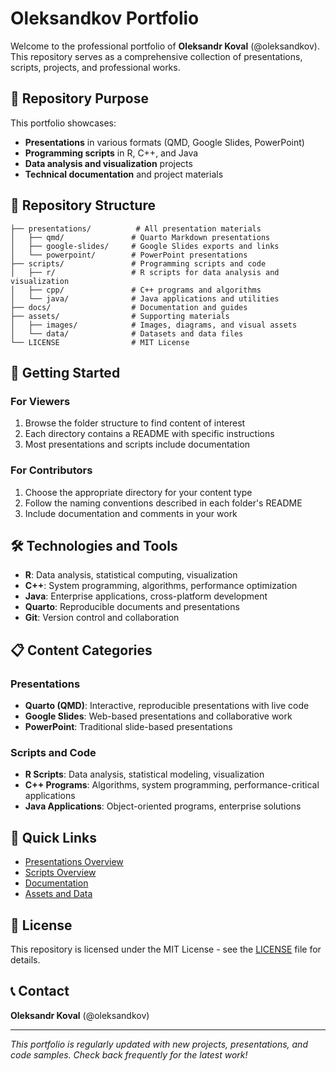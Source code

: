 # Oleksandkov Portfolio

Welcome to the professional portfolio of **Oleksandr Koval** (@oleksandkov). This repository serves as a comprehensive collection of presentations, scripts, projects, and professional works.

## 🎯 Repository Purpose

This portfolio showcases:
- **Presentations** in various formats (QMD, Google Slides, PowerPoint)
- **Programming scripts** in R, C++, and Java
- **Data analysis and visualization** projects
- **Technical documentation** and project materials

## 📁 Repository Structure

```
├── presentations/          # All presentation materials
│   ├── qmd/               # Quarto Markdown presentations
│   ├── google-slides/     # Google Slides exports and links
│   └── powerpoint/        # PowerPoint presentations
├── scripts/               # Programming scripts and code
│   ├── r/                 # R scripts for data analysis and visualization
│   ├── cpp/               # C++ programs and algorithms
│   └── java/              # Java applications and utilities
├── docs/                  # Documentation and guides
├── assets/                # Supporting materials
│   ├── images/            # Images, diagrams, and visual assets
│   └── data/              # Datasets and data files
└── LICENSE                # MIT License
```

## 🚀 Getting Started

### For Viewers
1. Browse the folder structure to find content of interest
2. Each directory contains a README with specific instructions
3. Most presentations and scripts include documentation

### For Contributors
1. Choose the appropriate directory for your content type
2. Follow the naming conventions described in each folder's README
3. Include documentation and comments in your work

## 🛠️ Technologies and Tools

- **R**: Data analysis, statistical computing, visualization
- **C++**: System programming, algorithms, performance optimization
- **Java**: Enterprise applications, cross-platform development
- **Quarto**: Reproducible documents and presentations
- **Git**: Version control and collaboration

## 📋 Content Categories

### Presentations
- **Quarto (QMD)**: Interactive, reproducible presentations with live code
- **Google Slides**: Web-based presentations and collaborative work
- **PowerPoint**: Traditional slide-based presentations

### Scripts and Code
- **R Scripts**: Data analysis, statistical modeling, visualization
- **C++ Programs**: Algorithms, system programming, performance-critical applications  
- **Java Applications**: Object-oriented programs, enterprise solutions

## 🔗 Quick Links

- [Presentations Overview](./presentations/README.md)
- [Scripts Overview](./scripts/README.md)
- [Documentation](./docs/README.md)
- [Assets and Data](./assets/README.md)

## 📄 License

This repository is licensed under the MIT License - see the [LICENSE](LICENSE) file for details.

## 📞 Contact

**Oleksandr Koval** (@oleksandkov)

---

*This portfolio is regularly updated with new projects, presentations, and code samples. Check back frequently for the latest work!*